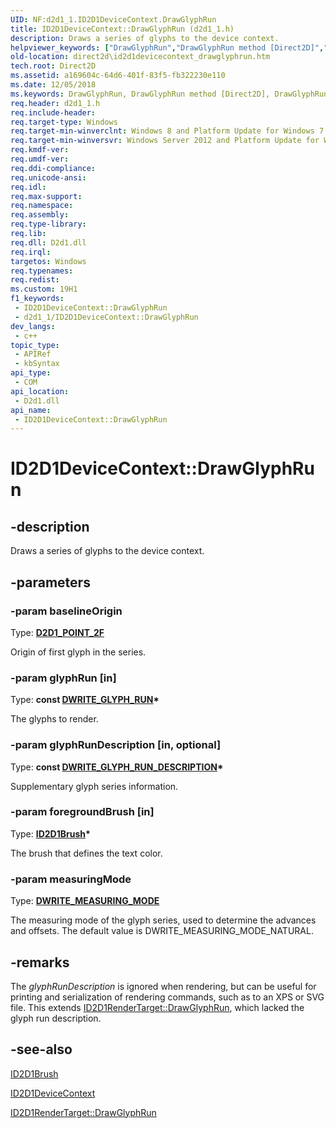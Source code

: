 ```yaml
---
UID: NF:d2d1_1.ID2D1DeviceContext.DrawGlyphRun
title: ID2D1DeviceContext::DrawGlyphRun (d2d1_1.h)
description: Draws a series of glyphs to the device context.
helpviewer_keywords: ["DrawGlyphRun","DrawGlyphRun method [Direct2D]","DrawGlyphRun method [Direct2D]","ID2D1DeviceContext interface","ID2D1DeviceContext interface [Direct2D]","DrawGlyphRun method","ID2D1DeviceContext.DrawGlyphRun","ID2D1DeviceContext::DrawGlyphRun","d2d1_1/ID2D1DeviceContext::DrawGlyphRun","direct2d.id2d1devicecontext_drawglyphrun"]
old-location: direct2d\id2d1devicecontext_drawglyphrun.htm
tech.root: Direct2D
ms.assetid: a169604c-64d6-401f-83f5-fb322230e110
ms.date: 12/05/2018
ms.keywords: DrawGlyphRun, DrawGlyphRun method [Direct2D], DrawGlyphRun method [Direct2D],ID2D1DeviceContext interface, ID2D1DeviceContext interface [Direct2D],DrawGlyphRun method, ID2D1DeviceContext.DrawGlyphRun, ID2D1DeviceContext::DrawGlyphRun, d2d1_1/ID2D1DeviceContext::DrawGlyphRun, direct2d.id2d1devicecontext_drawglyphrun
req.header: d2d1_1.h
req.include-header: 
req.target-type: Windows
req.target-min-winverclnt: Windows 8 and Platform Update for Windows 7 [desktop apps \| UWP apps]
req.target-min-winversvr: Windows Server 2012 and Platform Update for Windows Server 2008 R2 [desktop apps \| UWP apps]
req.kmdf-ver: 
req.umdf-ver: 
req.ddi-compliance: 
req.unicode-ansi: 
req.idl: 
req.max-support: 
req.namespace: 
req.assembly: 
req.type-library: 
req.lib: 
req.dll: D2d1.dll
req.irql: 
targetos: Windows
req.typenames: 
req.redist: 
ms.custom: 19H1
f1_keywords:
 - ID2D1DeviceContext::DrawGlyphRun
 - d2d1_1/ID2D1DeviceContext::DrawGlyphRun
dev_langs:
 - c++
topic_type:
 - APIRef
 - kbSyntax
api_type:
 - COM
api_location:
 - D2d1.dll
api_name:
 - ID2D1DeviceContext::DrawGlyphRun
---
```


# ID2D1DeviceContext::DrawGlyphRun


## -description

Draws a series of glyphs to the device context.

## -parameters

### -param baselineOrigin

Type: <b><a href="/windows/desktop/Direct2D/d2d1-point-2f">D2D1_POINT_2F</a></b>

Origin of first glyph in the series.

### -param glyphRun [in]

Type: <b>const <a href="/windows/desktop/api/dwrite/ns-dwrite-dwrite_glyph_run">DWRITE_GLYPH_RUN</a>*</b>

The glyphs to render.

### -param glyphRunDescription [in, optional]

Type: <b>const <a href="/windows/desktop/api/dwrite/ns-dwrite-dwrite_glyph_run_description">DWRITE_GLYPH_RUN_DESCRIPTION</a>*</b>

Supplementary glyph series information.

### -param foregroundBrush [in]

Type: <b><a href="/windows/desktop/api/d2d1/nn-d2d1-id2d1brush">ID2D1Brush</a>*</b>

The brush that defines the text color.

### -param measuringMode

Type: <b><a href="/windows/desktop/api/dcommon/ne-dcommon-dwrite_measuring_mode">DWRITE_MEASURING_MODE</a></b>

The measuring mode of the glyph series, used to determine the advances and offsets. The default value is DWRITE_MEASURING_MODE_NATURAL.

## -remarks

The <i>glyphRunDescription</i> is ignored when rendering, but can be useful for printing and serialization of rendering commands, such as to an XPS or SVG file. This extends <a href="/windows/desktop/api/d2d1/nf-d2d1-id2d1rendertarget-drawglyphrun">ID2D1RenderTarget::DrawGlyphRun</a>, which lacked the glyph run description.

## -see-also

<a href="/windows/desktop/api/d2d1/nn-d2d1-id2d1brush">ID2D1Brush</a>



<a href="/windows/desktop/api/d2d1_1/nn-d2d1_1-id2d1devicecontext">ID2D1DeviceContext</a>



<a href="/windows/desktop/api/d2d1/nf-d2d1-id2d1rendertarget-drawglyphrun">ID2D1RenderTarget::DrawGlyphRun</a>

